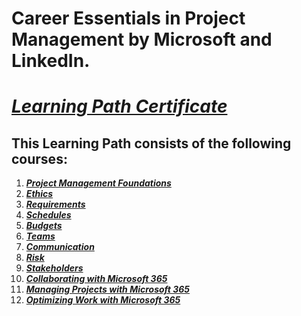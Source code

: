 # Career Essentials in Project Management by Microsoft and LinkedIn.
# [*Learning Path Certificate*]()

## This Learning Path consists of the following courses:
1. [***Project Management Foundations***](https://github.com/alshubati99/Project-Management/tree/master/Foundations)
2. [***Ethics***](https://github.com/alshubati99/Project-Management/tree/master/Ethics)
3. [***Requirements***](https://github.com/alshubati99/Project-Management/tree/master/Requirements)
4. [***Schedules***]()
5. [***Budgets***](https://github.com/alshubati99/Project-Management/tree/master/Budget)
6. [***Teams***](https://github.com/alshubati99/Project-Management/tree/master/Teams)
7. [***Communication***](https://github.com/alshubati99/Project-Management/tree/master/Communication)
8. [***Risk***](https://github.com/alshubati99/Project-Management/tree/master/Risk)
9. [***Stakeholders***](https://github.com/alshubati99/Project-Management/tree/master/Stakeholders)
10. [***Collaborating with Microsoft 365***](https://github.com/alshubati99/Project-Management/tree/master/Microsoft365)
11. [***Managing Projects with Microsoft 365***](https://github.com/alshubati99/Project-Management/tree/master/Manage_MS365)
12. [***Optimizing Work with Microsoft 365***]()
